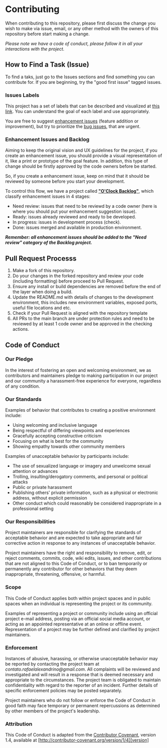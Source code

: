 # Contributing

When contributing to this repository, please first discuss the change you wish to make via issue, email, or any other method with the owners of this repository before start making a change.

_Please note we have a code of conduct, please follow it in all your interactions with the project._

## How to Find a Task (Issue)

To find a taks, just go to the Issues sections and find something you can contribute for. If you are beginning, try the "good first issue" tagged issues.

### Issues Labels

This project has a set of labels that can be described and visualized at [this link](https://github.com/kyronsatt/o-clock/labels). You can understand the goal of each label and use appropriately.

You are free to suggest [enhancement issues](https://github.com/kyronsatt/o-clock/labels/enhancement) (feature addition or improvement), but try to prioritize the [bug issues](https://github.com/kyronsatt/o-clock/labels/bug), that are urgent.

### Enhancement Issues and Backlog

Aiming to keep the original vision and UX guidelines for the project, if you create an enhancement issue, you should provide a visual representation of it, like a print or prototype of the goal feature. In addition, this type of change should be firstly approved by the code owners before be started.

So, if you create a enhancement issue, keep on mind that it should be reviewed by someone before you start your development.

To control this flow, we have a project called [**"O'Clock Backlog"**](https://github.com/kyronsatt/o-clock/projects?query=is%3Aopen++O%27Clock+Backlog), which classify enhancement issues in 4 stages:

- Need review: issues that need to be reviewd by a code owner (here is where you should put your enhancement suggestion issue).
- Ready: issues already reviewed and ready to be developed.
- In progress: issues in development process (check).
- Done: issues merged and available in production environment.

_**Remember: all enhancement issues should be added to the "Need review" category of the Backlog project.**_

## Pull Request Processs

1. Make a fork of this repository.
2. Do your changes in the forked repository and review your code (including formatting) before proceed to Pull Request.
3. Ensure any install or build dependencies are removed before the end of the layer when doing a build.
4. Update the README.md with details of changes to the development environment, this includes new environment variables, exposed ports, useful file locations and etc.
5. Check if your Pull Request is aligned with the repository template
6. All PRs to the main branch are under protection rules and need to be reviewed by at least 1 code owner and be approved in the checking actions.

## Code of Conduct

### Our Pledge

In the interest of fostering an open and welcoming environment, we as
contributors and maintainers pledge to making participation in our project and our community a harassment-free experience for everyone, regardless of any condition.

### Our Standards

Examples of behavior that contributes to creating a positive environment
include:

- Using welcoming and inclusive language
- Being respectful of differing viewpoints and experiences
- Gracefully accepting constructive criticism
- Focusing on what is best for the community
- Showing empathy towards other community members

Examples of unacceptable behavior by participants include:

- The use of sexualized language or imagery and unwelcome sexual attention or
  advances
- Trolling, insulting/derogatory comments, and personal or political attacks
- Public or private harassment
- Publishing others' private information, such as a physical or electronic
  address, without explicit permission
- Other conduct which could reasonably be considered inappropriate in a
  professional setting

### Our Responsibilities

Project maintainers are responsible for clarifying the standards of acceptable
behavior and are expected to take appropriate and fair corrective action in
response to any instances of unacceptable behavior.

Project maintainers have the right and responsibility to remove, edit, or
reject comments, commits, code, wiki edits, issues, and other contributions
that are not aligned to this Code of Conduct, or to ban temporarily or
permanently any contributor for other behaviors that they deem inappropriate,
threatening, offensive, or harmful.

### Scope

This Code of Conduct applies both within project spaces and in public spaces when an individual is representing the project or its community.

Examples of representing a project or community include using an official project e-mail address, posting via an official social media account, or acting as an appointed representative at an online or offline event. Representation of a project may be further defined and clarified by project maintainers.

### Enforcement

Instances of abusive, harassing, or otherwise unacceptable behavior may be
reported by contacting the project team at _contato.rafaelalexandrino@gmail.com_. All
complaints will be reviewed and investigated and will result in a response that
is deemed necessary and appropriate to the circumstances. The project team is
obligated to maintain confidentiality with regard to the reporter of an incident.
Further details of specific enforcement policies may be posted separately.

Project maintainers who do not follow or enforce the Code of Conduct in good
faith may face temporary or permanent repercussions as determined by other
members of the project's leadership.

### Attribution

This Code of Conduct is adapted from the [Contributor Covenant][homepage], version 1.4,
available at [http://contributor-covenant.org/version/1/4][version]

[homepage]: http://contributor-covenant.org
[version]: http://contributor-covenant.org/version/1/4/
